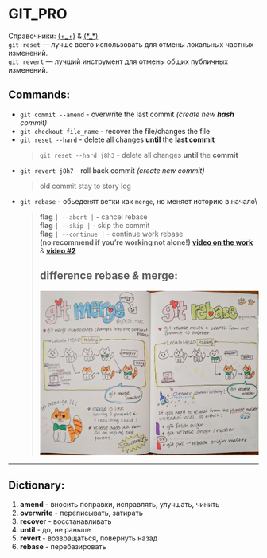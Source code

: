 GIT_PRO
=====================================
Справочники:
[(+_+)](https://jinv.ru/github/guide-git-i-github/) & [(\*_*)](https://www.atlassian.com/ru/git/tutorials)\
`git reset` — лучше всего использовать для отмены локальных частных изменений.\
`git revert` — лучший инструмент для отмены общих публичных изменений.
## Commands:
* `git commit --amend` - overwrite the last commit _(create new **hash** commit)_
* `git checkout file_name` - recover the file/changes the file
* `git reset --hard` - delete all changes __until__ the __last commit__
    >`git reset --hard j8h3` - delete all changes __until__ the __commit__
* `git revert j8h7` - roll back commit _(create new commit)_
    > old commit stay to story log
* `git rebase` - обьеденят ветки как `merge`, но меняет историю в начало\
    >**flag** `| --abort |` - cancel rebase\
    >**flag** `| --skip |` - skip the commit\
    >**flag** `| --continue |` - continue work rebase\
**(no recommend if you’re working not alone!)** [__video on the work__](https://youtu.be/d5rvy5XPyzk) & [__video #2__](https://youtu.be/jxwPgfmutjs)
    >## difference  **rebase** _&_ **merge**:
    ><img src="photo/rebase_cat.jpg" alt="rebase" width="450" />
-------------------------------------------------
## Dictionary:
1. **amend** - вносить поправки, исправлять, улучшать, чинить
2. **overwrite** - переписывать, затирать
3. **recover** - восстанавливать
4. **until** - до, не раньше
5. **revert** - возвращаться, повернуть назад
6. **rebase** - перебазировать
